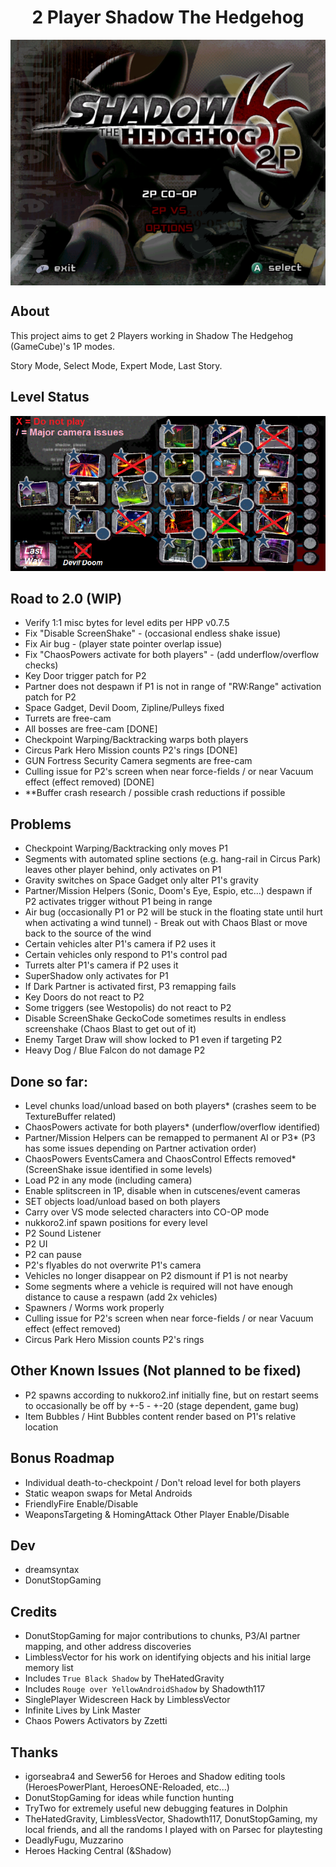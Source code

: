 <div align="center"><h1>2 Player Shadow The Hedgehog</h1>
<img src="https://raw.githubusercontent.com/ShadowTheHedgehogHacking/2P-ShdTH/master/res/main_banner.png" align="center" />
</div>

## About
This project aims to get 2 Players working in Shadow The Hedgehog (GameCube)'s 1P modes.

Story Mode, Select Mode, Expert Mode, Last Story.

## Level Status
![Current Level Map](./res/level_status.png)

## Road to 2.0 (WIP)
* Verify 1:1 misc bytes for level edits per HPP v0.7.5
* Fix "Disable ScreenShake" - (occasional endless shake issue)
* Fix Air bug - (player state pointer overlap issue)
* Fix "ChaosPowers activate for both players" - (add underflow/overflow checks)
* Key Door trigger patch for P2
* Partner does not despawn if P1 is not in range of "RW:Range" activation patch for P2
* Space Gadget, Devil Doom, Zipline/Pulleys fixed
* Turrets are free-cam
* All bosses are free-cam [DONE]
* Checkpoint Warping/Backtracking warps both players
* Circus Park Hero Mission counts P2's rings [DONE]
* GUN Fortress Security Camera segments are free-cam
* Culling issue for P2's screen when near force-fields / or near Vacuum effect (effect removed) [DONE]
* **Buffer crash research / possible crash reductions if possible

## Problems
* Checkpoint Warping/Backtracking only moves P1
* Segments with automated spline sections (e.g. hang-rail in Circus Park) leaves other player behind, only activates on P1
* Gravity switches on Space Gadget only alter P1's gravity
* Partner/Mission Helpers (Sonic, Doom's Eye, Espio, etc...) despawn if P2 activates trigger without P1 being in range
* Air bug (occasionally P1 or P2 will be stuck in the floating state until hurt when activating a wind tunnel) - Break out with Chaos Blast or move back to the source of the wind
* Certain vehicles alter P1's camera if P2 uses it
* Certain vehicles only respond to P1's control pad
* Turrets alter P1's camera if P2 uses it
* SuperShadow only activates for P1
* If Dark Partner is activated first, P3 remapping fails
* Key Doors do not react to P2
* Some triggers (see Westopolis) do not react to P2
* Disable ScreenShake GeckoCode sometimes results in endless screenshake (Chaos Blast to get out of it)
* Enemy Target Draw will show locked to P1 even if targeting P2
* Heavy Dog / Blue Falcon do not damage P2

## Done so far:
* Level chunks load/unload based on both players* (crashes seem to be TextureBuffer related)
* ChaosPowers activate for both players* (underflow/overflow identified)
* Partner/Mission Helpers can be remapped to permanent AI or P3* (P3 has some issues depending on Partner activation order)
* ChaosPowers EventsCamera and ChaosControl Effects removed* (ScreenShake issue identified in some levels) 
* Load P2 in any mode (including camera)
* Enable splitscreen in 1P, disable when in cutscenes/event cameras
* SET objects load/unload based on both players
* Carry over VS mode selected characters into CO-OP mode
* nukkoro2.inf spawn positions for every level
* P2 Sound Listener
* P2 UI
* P2 can pause
* P2's flyables do not overwrite P1's camera
* Vehicles no longer disappear on P2 dismount if P1 is not nearby
* Some segments where a vehicle is required will not have enough distance to cause a respawn (add 2x vehicles)
* Spawners / Worms work properly
* Culling issue for P2's screen when near force-fields / or near Vacuum effect (effect removed)
* Circus Park Hero Mission counts P2's rings


## Other Known Issues (Not planned to be fixed)
* P2 spawns according to nukkoro2.inf initially fine, but on restart seems to occasionally be off by +-5 - +-20 (stage dependent, game bug)
* Item Bubbles / Hint Bubbles content render based on P1's relative location

## Bonus Roadmap
* Individual death-to-checkpoint / Don't reload level for both players
* Static weapon swaps for Metal Androids
* FriendlyFire Enable/Disable
* WeaponsTargeting & HomingAttack Other Player Enable/Disable

## Dev
* dreamsyntax
* DonutStopGaming

## Credits
* DonutStopGaming for major contributions to chunks, P3/AI partner mapping, and other address discoveries
* LimblessVector for his work on identifying objects and his initial large memory list
* Includes `True Black Shadow` by TheHatedGravity
* Includes `Rouge over YellowAndroidShadow` by Shadowth117
* SinglePlayer Widescreen Hack by LimblessVector
* Infinite Lives by Link Master
* Chaos Powers Activators by Zzetti 

## Thanks
* igorseabra4 and Sewer56 for Heroes and Shadow editing tools (HeroesPowerPlant, HeroesONE-Reloaded, etc...)
* DonutStopGaming for ideas while function hunting
* TryTwo for extremely useful new debugging features in Dolphin
* TheHatedGravity, LimblessVector, Shadowth117, DonutStopGaming, my local friends, and all the randoms I played with on Parsec for playtesting
* DeadlyFugu, Muzzarino
* Heroes Hacking Central (&Shadow)